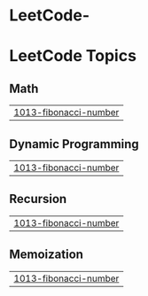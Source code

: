 # LeetCode-
<!---LeetCode Topics Start-->
# LeetCode Topics
## Math
|  |
| ------- |
| [1013-fibonacci-number](https://github.com/AnkanRoy321/LeetCode-/tree/master/1013-fibonacci-number) |
## Dynamic Programming
|  |
| ------- |
| [1013-fibonacci-number](https://github.com/AnkanRoy321/LeetCode-/tree/master/1013-fibonacci-number) |
## Recursion
|  |
| ------- |
| [1013-fibonacci-number](https://github.com/AnkanRoy321/LeetCode-/tree/master/1013-fibonacci-number) |
## Memoization
|  |
| ------- |
| [1013-fibonacci-number](https://github.com/AnkanRoy321/LeetCode-/tree/master/1013-fibonacci-number) |
<!---LeetCode Topics End-->